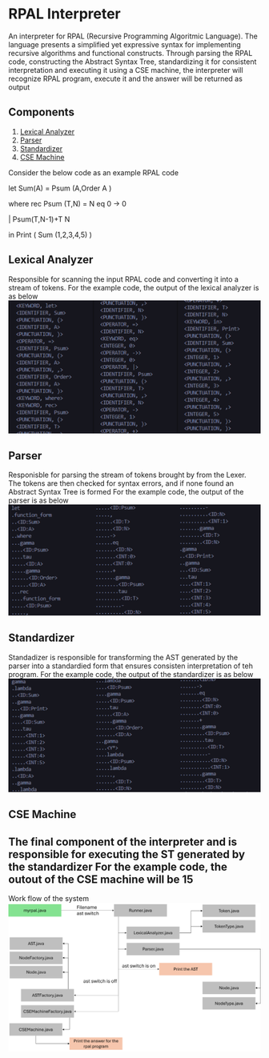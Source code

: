 # RPAL Interpreter

An interpreter for RPAL (Recursive Programming Algoritmic Language). The language presents a simplified yet expressive syntax for implementing recursive algorithms and functional constructs.
Through parsing the RPAL code, constructing the Abstract Syntax Tree, standardizing it for consistent interpretation and executing it using a CSE machine, the interpreter will recognize RPAL program, execute it and the answer will be returned as output

## Components

1. [Lexical Analyzer](#lexical-analyzer)
2. [Parser](#parser)
3. [Standardizer](#standardizer)
4. [CSE Machine](#cse-machine)

Consider the below code as an example RPAL code

<p>let Sum(A) = Psum (A,Order A )</p>
<p>where rec Psum (T,N) = N eq 0 -> 0</p>
<p>| Psum(T,N-1)+T N</p>
<p>in Print ( Sum (1,2,3,4,5) )</p>

## Lexical Analyzer

Responsible for scanning the input RPAL code and converting it into a stream of tokens.
For the example code, the output of the lexical analyzer is as below
<img src="lexer.png">

## Parser

Responisble for parsing the stream of tokens brought by from the Lexer. The tokens are then checked for syntax errors, and if none found an Abstract Syntax Tree is formed
For the example code, the output of the parser is as below
<img src="parser.png">

## Standardizer

Standadizer is responsible for transforming the AST generated by the parser into a standardied form that ensures consisten interpretation of teh program.
For the example code, the output of the standardizer is as below
<img src="standardizer.png">

## CSE Machine

The final component of the interpreter and is responsible for executing the ST generated by the standardizer
For the example code, the outout of the CSE machine will be 15
---
Work flow of the system
<img src="workflow.png">
